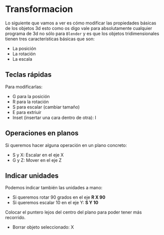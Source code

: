 # Transformacion

Lo siguiente que vamos a ver es cómo modificar las propiedades básicas de los objetos 3d esto como os digo vale para absolutamente cualquier programa de 3d no sólo para ``Blender`` y es que los objetos tridimensionales tienen tres características básicas que son:

- La posición
- La rotación
- La escala

## Teclas rápidas

Para modificarlas:

- G para la posición
- R para la rotación
- S para escalar (cambiar tamaño)
- E para extriuir
- Inset (insertar una cara dentro de otra): I

## Operaciones en planos

Si queremos hacer alguna operación en un plano concreto:

- S y X: Escalar en el eje X
- G y Z: Mover en el eje Z

## Indicar unidades

Podemos indicar también las unidades a mano:

- Si queremos rotar 90 grados en el eje **R X 90**
- Si queremos escalar 10 en el eje Y: **S Y 10**

Colocar el puntero lejos del centro del plano para poder tener más recorrido.

- Borrar objeto seleccionado: X